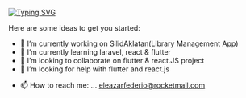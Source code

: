[![Typing SVG](https://readme-typing-svg.herokuapp.com?color=%231FD708&size=19&width=550&lines=Hello%2C+I'm+Eleazar+Federio+I+love+write+software+%F0%9F%98%8A)](https://git.io/typing-svg)

<!-- **EleaFederio/EleaFederio** is a ✨ _special_ ✨ repository because its `README.md` (this file) appears on your GitHub profile. -->

Here are some ideas to get you started:

- 🔭 I’m currently working on SilidAklatan(Library Management App)
- 🌱 I’m currently learning laravel, react & flutter
- 👯 I’m looking to collaborate on flutter & react.JS project 
- 🤔 I’m looking for help with flutter and react.js
<!-- - 💬 Ask me about ... -->
- 📫 How to reach me: ... eleazarfederio@rocketmail.com
<!-- - 😄 Pronouns: ...
- ⚡ Fun fact: ... -->
